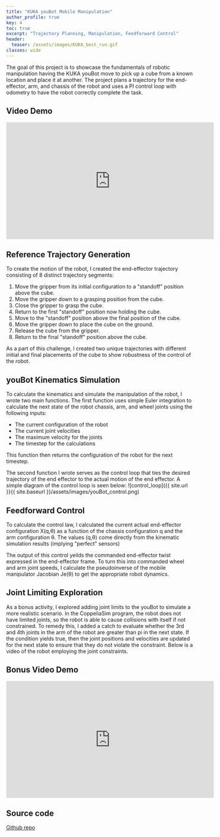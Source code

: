```yaml
---
title: "KUKA youBot Mobile Manipulation"
author_profile: true
key: 4
toc: true
excerpt: "Trajectory Planning, Manipulation, Feedforward Control"
header:
  teaser: /assets/images/KUKA_best_run.gif
classes: wide
---
```


The goal of this project is to showcase the fundamentals of robotic manipulation having the KUKA youBot move to pick up a cube from a known location and place it at another. The project plans a trajectory for the end-effector, arm, and chassis of the robot and uses a PI control loop with odometry to have the robot correctly complete the task. 

## Video Demo
<iframe 
width="560" 
height="315" 
src="https://www.youtube.com/embed/LJ4xiuIVoO8?si=NtbWAQEJ0LZpNfXN" 
title="YouTube video player" 
frameborder="0" 
allow="accelerometer; autoplay; clipboard-write; encrypted-media; gyroscope; picture-in-picture; web-share" 
allowfullscreen></iframe>

## Reference Trajectory Generation
To create the motion of the robot, I created the end-effector trajectory consisting of 8 distinct trajectory segments:
  1. Move the gripper from its initial configuration to a "standoff" position above the cube.
  2. Move the gripper down to a grasping position from the cube.
  3. Close the gripper to grasp the cube.
  4. Return to the first "standoff" position now holding the cube.
  5. Move to the "standoff" position above the final position of the cube.
  6. Move the gripper down to place the cube on the ground.
  7. Release the cube from the gripper.
  8. Return to the final "standoff" position above the cube.

As a part of this challenge, I created two unique trajectories with different initial and final placements of the cube to show robustness of the control of the robot.

## youBot Kinematics Simulation
To calculate the kinematics and simulate the manipulation of the robot, I wrote two main functions. The first function uses simple Euler integration to calculate the next state of the robot chassis, arm, and wheel joints using the following inputs:
- The current configuration of the robot
- The current joint velocities
- The maximum velocity for the joints
- The timestep for the calculations

 This function then returns the configuration of the robot for the next timestep.

The second function I wrote serves as the control loop that ties the desired trajectory of the end effector to the actual motion of the end effector. A simple diagram of the control loop is seen below:
![control_loop]({{ site.url }}{{ site.baseurl }}/assets/images/youBot_control.png)

## Feedforward Control
To calculate the control law, I calculated the current actual end-effector configuration X(q,θ) as a function of the chassis configuration q and the arm configuration θ. The values (q,θ) come directly from the kinematic simulation results (implying "perfect" sensors)

The output of this control yeilds the commanded end-effector twist expressed in the end-effector frame. To turn this into commanded wheel and arm joint speeds, I calculate the pseudoinverse of the mobile manipulator Jacobian Je(θ) to get the appropriate robot dynamics.

## Joint Limiting Exploration
As a bonus activity, I explored adding joint limits to the youBot to simulate a more realistic scenario. In the CoppeliaSim program, the robot does not have limited joints, so the robot is able to cause collisions with itself if not constrained. To remedy this, I added a catch to evaluate whether the 3rd and 4th joints in the arm of the robot are greater than pi in the next state. If the condition yields true, then the joint positions and velocities are updated for the next state to ensure that they do not violate the constraint. Below is a video of the robot employing the joint constraints.

## Bonus Video Demo
<iframe width="560" height="315" src="https://www.youtube.com/embed/VQ7Lpov6QGI?si=AbYCmGih9wy6BYSO" title="YouTube video player" frameborder="0" allow="accelerometer; autoplay; clipboard-write; encrypted-media; gyroscope; picture-in-picture; web-share" allowfullscreen></iframe>

## Source code
[Github repo](https://github.com/Schelbert197/modern_robotics_projects/tree/main/modern_robotics_projects/Schelbert_Srikanth_capstone_project)